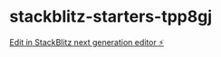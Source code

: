 # stackblitz-starters-tpp8gj

[Edit in StackBlitz next generation editor ⚡️](https://stackblitz.com/~/github.com/nizagustina/stackblitz-starters-tpp8gj)
